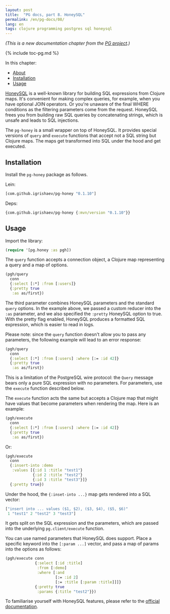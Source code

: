 ```yaml
---
layout: post
title:  "PG docs, part 8. HoneySQL"
permalink: /en/pg-docs/08/
lang: en
tags: clojure programming postgres sql honeysql
---
```


[pg]: https://github.com/igrishaev/pg

*(This is a new documentation chapter from the [PG project][pg].)*

{% include toc-pg.md %}

In this chapter:

<!-- toc -->

- [About](#about)
- [Installation](#installation)
- [Usage](#usage)

<!-- tocstop -->

[honeysql]: https://github.com/seancorfield/honeysql

[HoneySQL][honeysql] is a well-known library for building SQL expressions from
Clojure maps. It's convenient for making complex queries, for example, when you
have optional JOIN operators. Or you're unaware of the final WHERE conditions as
the filtering parameters come from the request. HoneySQL frees you from building
raw SQL queries by concatenating strings, which is unsafe and leads to SQL
injections.

The `pg-honey` is a small wrapper on top of HoneySQL. It provides special
versions of `query` and `execute` functions that accept not a SQL string but
Clojure maps. The maps get transformed into SQL under the hood and get executed.

## Installation

Install the `pg-honey` package as follows.

Lein:

~~~clojure
[com.github.igrishaev/pg-honey "0.1.10"]
~~~

Deps:

~~~clojure
{com.github.igrishaev/pg-honey {:mvn/version "0.1.10"}}
~~~

## Usage

Import the library:

~~~clojure
(require '[pg.honey :as pgh])
~~~

The `query` function accepts a connection object, a Clojure map representing a
query and a map of options.

~~~clojure
(pgh/query
  conn
  {:select [:*] :from [:users]}
  {:pretty true
   :as as/first})
~~~

The third parameter combines HoneySQL parameters and the standard `query`
options. In the example above, we passed a custom reducer into the `:as`
parameter, and we also specified the `:pretty` HoneySQL option to true. With the
pretty flag enabled, HoneySQL produces a formatted SQL expression, which is
easier to read in logs.

Please note: since the `query` function doesn't allow you to pass any
parameters, the following example will lead to an error response:

~~~clojure
(pgh/query
  conn
  {:select [:*] :from [:users] :where [:= :id 42]}
  {:pretty true
   :as as/first})
~~~

This is a limitation of the PostgreSQL wire protocol: the `Query` message bears
only a pure SQL expression with no parameters. For parameters, use the `execute`
function described below.

The `execute` function acts the same but accepts a Clojure map that might have
values that become parameters when rendering the map. Here is an example:

~~~clojure
(pgh/execute
  conn
  {:select [:*] :from [:users] :where [:= :id 42]}
  {:pretty true
   :as as/first})
~~~

Or:

~~~clojure
(pgh/execute
  conn
  {:insert-into :demo
   :values [{:id 1 :title "test1"}
            {:id 2 :title "test2"}
            {:id 3 :title "test3"}]}
  {:pretty true})
~~~

Under the hood, the `{:inset-into ...}` map gets rendered into a SQL vector:

~~~clojure
["insert into ... values ($1, $2), ($3, $4), ($5, $6)"
 1 "test1" 2 "test2" 3 "test3"]
 ~~~

It gets split on the SQL expression and the parameters, which are passed into
the underlying `pg.client/execute` function.

You can use named parameters that HoneySQL does support. Place a specific
keyword into the `[:param ...]` vector, and pass a map of params into the
options as follows:

~~~clojure
(pgh/execute conn
             {:select [:id :title]
              :from [:demo]
              :where [:and
                      [:= :id 2]
                      [:= :title [:param :title]]]}
             {:pretty true
              :params {:title "test2"}})
~~~

To familiarise yourself with HoneySQL features, please refer to the [official
documentation][honeysql].
